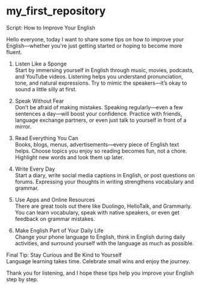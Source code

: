 # my_first_repository

Script: How to Improve Your English

Hello everyone, today I want to share some tips on how to improve your English—whether you're just getting started or hoping to become more fluent.

1. Listen Like a Sponge  
Start by immersing yourself in English through music, movies, podcasts, and YouTube videos. Listening helps you understand pronunciation, tone, and natural expressions. Try to mimic the speakers—it’s okay to sound a little silly at first.

2. Speak Without Fear  
Don’t be afraid of making mistakes. Speaking regularly—even a few sentences a day—will boost your confidence. Practice with friends, language exchange partners, or even just talk to yourself in front of a mirror.

3. Read Everything You Can  
Books, blogs, menus, advertisements—every piece of English text helps. Choose topics you enjoy so reading becomes fun, not a chore. Highlight new words and look them up later.

4. Write Every Day  
Start a diary, write social media captions in English, or post questions on forums. Expressing your thoughts in writing strengthens vocabulary and grammar.

5. Use Apps and Online Resources  
There are great tools out there like Duolingo, HelloTalk, and Grammarly. You can learn vocabulary, speak with native speakers, or even get feedback on grammar mistakes.

6. Make English Part of Your Daily Life  
Change your phone language to English, think in English during daily activities, and surround yourself with the language as much as possible.

Final Tip: Stay Curious and Be Kind to Yourself  
Language learning takes time. Celebrate small wins and enjoy the journey.

Thank you for listening, and I hope these tips help you improve your English step by step.
